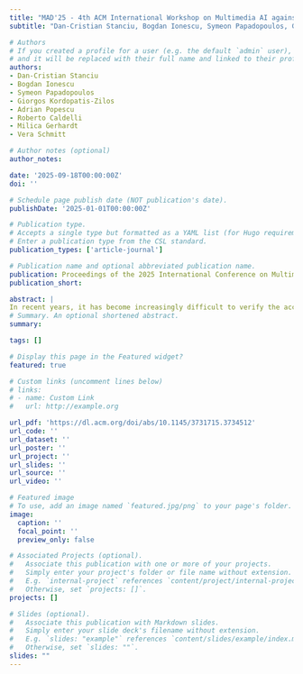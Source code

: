```yaml
---
title: "MAD'25 - 4th ACM International Workshop on Multimedia AI against Disinformation"
subtitle: "Dan-Cristian Stanciu, Bogdan Ionescu, Symeon Papadopoulos, Giorgos Kordopatis-Zilos, Adrian Popescu, Roberto Caldelli, Milica Gerhardt, Vera Schmitt" 

# Authors
# If you created a profile for a user (e.g. the default `admin` user), write the username (folder name) here
# and it will be replaced with their full name and linked to their profile.
authors:
- Dan-Cristian Stanciu
- Bogdan Ionescu
- Symeon Papadopoulos
- Giorgos Kordopatis-Zilos
- Adrian Popescu
- Roberto Caldelli
- Milica Gerhardt
- Vera Schmitt

# Author notes (optional)
author_notes: 

date: '2025-09-18T00:00:00Z'
doi: ''

# Schedule page publish date (NOT publication's date).
publishDate: '2025-01-01T00:00:00Z'

# Publication type.
# Accepts a single type but formatted as a YAML list (for Hugo requirements).
# Enter a publication type from the CSL standard.
publication_types: ['article-journal']

# Publication name and optional abbreviated publication name.
publication: Proceedings of the 2025 International Conference on Multimedia Retrieval
publication_short:

abstract: |
In recent years, it has become increasingly difficult to verify the accuracy of media. Advancements in AI generated content-such as text, images and videos created by foundation models-have made it progressively harder to distinguish authentic multimedia content from synthetic data. AI-powered tools and methods are commonly used to create and augment disinformation, including to spread it widely in automated ways, or to impersonate and defame individuals, resulting in undermined trust in the online information, and ultimately posing a significant threat to society and democracy. This creates a growing need for tools that can combat disinforma- tion and verify the authenticity of multimedia content. The MAD'25 workshop aims to bring together researchers and practitioners from different backgrounds, under the shared goal of combating disinfor- mation through the use of AI. In its fourth edition, the workshop aims to foster an environment for exploring innovative ideas and sharing experiences. The research areas of interest include the detection of AI manipulated or generated content, as well as the study of how disinformation spreads and its broader societal impact. Given the crucial role of multimedia, the workshop places particular emphasis on the integrated analysis of multiple modalities-such as text, audio, and video-as combining different forms of content could enhance verification efforts.
# Summary. An optional shortened abstract.
summary: 

tags: []

# Display this page in the Featured widget?
featured: true

# Custom links (uncomment lines below)
# links:
# - name: Custom Link
#   url: http://example.org

url_pdf: 'https://dl.acm.org/doi/abs/10.1145/3731715.3734512'
url_code: ''
url_dataset: ''
url_poster: ''
url_project: ''
url_slides: ''
url_source: ''
url_video: ''

# Featured image
# To use, add an image named `featured.jpg/png` to your page's folder.
image:
  caption: ''
  focal_point: ''
  preview_only: false

# Associated Projects (optional).
#   Associate this publication with one or more of your projects.
#   Simply enter your project's folder or file name without extension.
#   E.g. `internal-project` references `content/project/internal-project/index.md`.
#   Otherwise, set `projects: []`.
projects: []

# Slides (optional).
#   Associate this publication with Markdown slides.
#   Simply enter your slide deck's filename without extension.
#   E.g. `slides: "example"` references `content/slides/example/index.md`.
#   Otherwise, set `slides: ""`.
slides: ""
---
```



